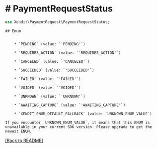 # # PaymentRequestStatus


```php
use Xendit\PaymentRequest\PaymentRequestStatus;
```

    ## Enum

    
        * `PENDING` (value: `'PENDING'`)
    
        * `REQUIRES_ACTION` (value: `'REQUIRES_ACTION'`)
    
        * `CANCELED` (value: `'CANCELED'`)
    
        * `SUCCEEDED` (value: `'SUCCEEDED'`)
    
        * `FAILED` (value: `'FAILED'`)
    
        * `VOIDED` (value: `'VOIDED'`)
    
        * `UNKNOWN` (value: `'UNKNOWN'`)
    
        * `AWAITING_CAPTURE` (value: `'AWAITING_CAPTURE'`)
    
        * `XENDIT_ENUM_DEFAULT_FALLBACK` (value: `UNKNOWN_ENUM_VALUE`)

    If you encounter `UNKNOWN_ENUM_VALUE`, it means that this ENUM is unavailable in your current SDK version. Please upgrade to get the newest ENUM.

[[Back to README]](../../README.md)
